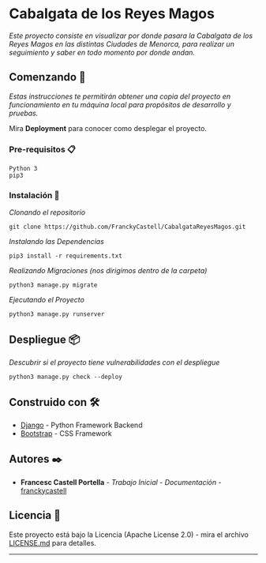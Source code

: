 # Cabalgata de los Reyes Magos

_Este proyecto consiste en visualizar por donde pasara la Cabalgata de los Reyes Magos en las distintas Ciudades de Menorca, para realizar un seguimiento y saber en todo momento por donde andan._

## Comenzando 🚀

_Estas instrucciones te permitirán obtener una copia del proyecto en funcionamiento en tu máquina local para propósitos de desarrollo y pruebas._

Mira **Deployment** para conocer como desplegar el proyecto.  


### Pre-requisitos 📋

```
Python 3
pip3
```

### Instalación 🔧

_Clonando el repositorio_

```
git clone https://github.com/FranckyCastell/CabalgataReyesMagos.git
```

_Instalando las Dependencias_

```
pip3 install -r requirements.txt
```

_Realizando Migraciones (nos dirigimos dentro de la carpeta)_

```
python3 manage.py migrate
```

_Ejecutando el Proyecto_

```
python3 manage.py runserver
```


## Despliegue 📦

_Descubrir si el proyecto tiene vulnerabilidades con el despliegue_

```
python3 manage.py check --deploy
```

## Construido con 🛠️

* [Django](https://www.djangoproject.com/) - Python Framework Backend
* [Bootstrap](https://getbootstrap.com/) - CSS Framework

## Autores ✒️

* **Francesc Castell Portella** - *Trabajo Inicial - Documentación* - [franckycastell](https://github.com/franckycastell)

## Licencia 📄

Este proyecto está bajo la Licencia (Apache License 2.0) - mira el archivo [LICENSE.md](LICENSE.md) para detalles.


---

